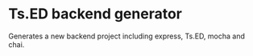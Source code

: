 # Ts.ED backend generator

Generates a new backend project including express, Ts.ED, mocha and chai.


